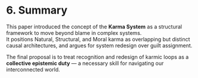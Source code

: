 # 6. Summary

This paper introduced the concept of the **Karma System** as a structural framework to move beyond blame in complex systems.  
It positions Natural, Structural, and Moral karma as overlapping but distinct causal architectures, and argues for system redesign over guilt assignment.  

The final proposal is to treat recognition and redesign of karmic loops as a **collective epistemic duty** — a necessary skill for navigating our interconnected world.
